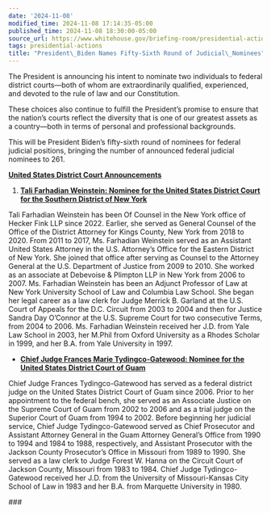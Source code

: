 ```yaml
---
date: '2024-11-08'
modified_time: 2024-11-08 17:14:35-05:00
published_time: 2024-11-08 18:30:00-05:00
source_url: https://www.whitehouse.gov/briefing-room/presidential-actions/2024/11/08/president-biden-names-fifty-sixth-round-of-judicial-nominees/
tags: presidential-actions
title: "President\_Biden Names Fifty-Sixth Round of Judicial\_Nominees"
---
```

 
The President is announcing his intent to nominate two individuals to
federal district courts—both of whom are extraordinarily qualified,
experienced, and devoted to the rule of law and our Constitution.

These choices also continue to fulfill the President’s promise to ensure
that the nation’s courts reflect the diversity that is one of our
greatest assets as a country—both in terms of personal and professional
backgrounds.

This will be President Biden’s fifty-sixth round of nominees for federal
judicial positions, bringing the number of announced federal judicial
nominees to 261.  
  

**<u>United States District Court Announcements</u>**

1.  **<u>Tali Farhadian Weinstein: Nominee for the United States
    District Court for the Southern District of New York</u>**

Tali Farhadian Weinstein has been Of Counsel in the New York office of
Hecker Fink LLP since 2022. Earlier, she served as General Counsel of
the Office of the District Attorney for Kings County, New York from 2018
to 2020. From 2011 to 2017, Ms. Farhadian Weinstein served as an
Assistant United States Attorney in the U.S. Attorney’s Office for the
Eastern District of New York. She joined that office after serving as
Counsel to the Attorney General at the U.S. Department of Justice from
2009 to 2010. She worked as an associate at Debevoise & Plimpton LLP in
New York from 2006 to 2007. Ms. Farhadian Weinstein has been an Adjunct
Professor of Law at New York University School of Law and Columbia Law
School. She began her legal career as a law clerk for Judge Merrick B.
Garland at the U.S. Court of Appeals for the D.C. Circuit from 2003 to
2004 and then for Justice Sandra Day O’Connor at the U.S. Supreme Court
for two consecutive Terms, from 2004 to 2006. Ms. Farhadian Weinstein
received her J.D. from Yale Law School in 2003, her M.Phil from Oxford
University as a Rhodes Scholar in 1999, and her B.A. from Yale
University in 1997.

-   **<u>Chief Judge Frances Marie Tydingco-Gatewood: Nominee for the
    United States District Court of Guam</u>**

Chief Judge Frances Tydingco-Gatewood has served as a federal district
judge on the United States District Court of Guam since 2006. Prior to
her appointment to the federal bench, she served as an Associate Justice
on the Supreme Court of Guam from 2002 to 2006 and as a trial judge on
the Superior Court of Guam from 1994 to 2002. Before beginning her
judicial service, Chief Judge Tydingco-Gatewood served as Chief
Prosecutor and Assistant Attorney General in the Guam Attorney General’s
Office from 1990 to 1994 and 1984 to 1988, respectively, and Assistant
Prosecutor with the Jackson County Prosecutor’s Office in Missouri from
1989 to 1990. She served as a law clerk to Judge Forest W. Hanna on the
Circuit Court of Jackson County, Missouri from 1983 to 1984. Chief Judge
Tydingco-Gatewood received her J.D. from the University of
Missouri-Kansas City School of Law in 1983 and her B.A. from Marquette
University in 1980.

\###
